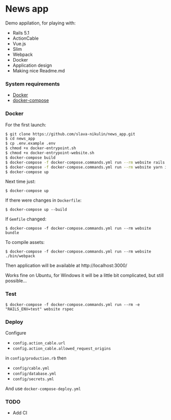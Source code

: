 # News app

Demo appilation, for playing with:

  - Rails 5.1
  - ActionCable
  - <nolink>Vue.js<nolink>
  - Slim
  - Webpack
  - Docker
  - Application design
  - Making nice <nolink>Readme.md<nolink>

### System requirements
* [Docker](https://docs.docker.com/engine/installation/)
* [docker-compose](https://docs.docker.com/compose/install/)
### Docker
For the first launch:
```sh
$ git clone https://github.com/slava-nikulin/news_app.git
$ cd news_app
$ cp .env.example .env
$ chmod +x docker-entrypoint.sh
$ chmod +x docker-entrypoint-website.sh
$ docker-compose build
$ docker-compose -f docker-compose.commands.yml run --rm website rails db:create db:migrate db:test:prepare
$ docker-compose -f docker-compose.commands.yml run --rm website yarn install
$ docker-compose up
```
Next time just:
```
$ docker-compose up
```
If there were changes in `Dockerfile`:
```
$ docker-compose up --build
```
If `Gemfile` changed:
```
$ docker-compose -f docker-compose.commands.yml run --rm website bundle
```
To compile assets:
```
$ docker-compose -f docker-compose.commands.yml run --rm website ./bin/webpack
```
Then application will be available at http://localhost:3000/

Works fine on Ubuntu, for Windows it will be a little bit complicated, but still possible...
### Test
```
$ docker-compose -f docker-compose.commands.yml run --rm -e "RAILS_ENV=test" website rspec
```
### Deploy
Configure
* `config.action_cable.url`
* `config.action_cable.allowed_request_origins`

in `config/production.rb`
then
* `config/cable.yml`
* `config/database.yml`
* `config/secrets.yml`

And use `docker-compose-deploy.yml`
### TODO
* Add CI
